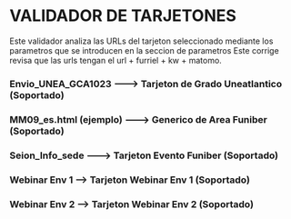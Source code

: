 # VALIDADOR DE TARJETONES

Este validador analiza las URLs del tarjeton seleccionado mediante los parametros que se introducen en la seccion de parametros
Este corrige revisa que las urls tengan el url + furriel + kw + matomo.

### Envio_UNEA_GCA1023 ---> Tarjeton de Grado Uneatlantico (Soportado)
### MM09_es.html (ejemplo) ---> Generico de Area Funiber (Soportado)
### Seion_Info_sede ---> Tarjeton Evento Funiber (Soportado)
### Webinar Env 1 --> Tarjeton Webinar Env 1 (Soportado)
### Webinar Env 2 --> Tarjeton Webinar Env 2 (Soportado)
